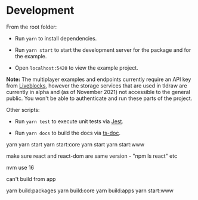 # Development

From the root folder:

- Run `yarn` to install dependencies.

- Run `yarn start` to start the development server for the package and for the example.

- Open `localhost:5420` to view the example project.

**Note:** The multiplayer examples and endpoints currently require an API key from [Liveblocks](https://liveblocks.io/), however the storage services that are used in tldraw are currently in alpha and (as of November 2021) not accessible to the general public. You won't be able to authenticate and run these parts of the project.

Other scripts:

- Run `yarn test` to execute unit tests via [Jest](https://jestjs.io).

- Run `yarn docs` to build the docs via [ts-doc](https://typedoc.org/).


yarn
yarn start
yarn start:core
yarn start
yarn start:www

make sure react and react-dom are same version - "npm ls react" etc

nvm use 16 

can't build from app


yarn build:packages
yarn build:core
yarn build:apps
yarn start:www

